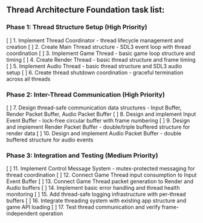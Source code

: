 ## Thread Architecture Foundation task list:

### Phase 1: Thread Structure Setup (High Priority)

[ ] 1. Implement Thread Coordinator - thread lifecycle management and creation
[ ] 2. Create Main Thread structure - SDL3 event loop with thread coordination
[ ] 3. Implement Game Thread - basic game loop structure and timing
[ ] 4. Create Render Thread - basic thread structure and frame timing
[ ] 5. Implement Audio Thread - basic thread structure and SDL3 audio setup
[ ] 6. Create thread shutdown coordination - graceful termination across all threads

### Phase 2: Inter-Thread Communication (High Priority)

[ ] 7. Design thread-safe communication data structures - Input Buffer, Render Packet Buffer, Audio Packet Buffer
[ ] 8. Design and implement Input Event Buffer - lock-free circular buffer with frame numbering
[ ] 9. Design and implement Render Packet Buffer - double/triple buffered structure for render data
[ ] 10. Design and implement Audio Packet Buffer - double buffered structure for audio events

### Phase 3: Integration and Testing (Medium Priority)

[ ] 11. Implement Control Message System - mutex-protected messaging for thread coordination
[ ] 12. Connect Game Thread input consumption to Input Event Buffer
[ ] 13. Connect Game Thread packet generation to Render and Audio buffers
[ ] 14. Implement basic error handling and thread health monitoring
[ ] 15. Add thread-safe logging infrastructure with per-thread buffers
[ ] 16. Integrate threading system with existing app structure and game API loading
[ ] 17. Test thread communication and verify frame-independent operation
